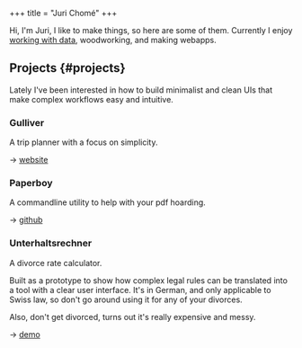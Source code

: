 +++
title = "Juri Chomé"
+++


Hi, I'm Juri, I like to make things, so here are some of them. Currently I enjoy [working with data](https://d-one.ai), woodworking, and making webapps.


## Projects {#projects}

Lately I've been interested in how to build minimalist and clean UIs that make complex workflows easy and intuitive.


### Gulliver

A trip planner with a focus on simplicity.

→ [website](https://gllvr.com)


### Paperboy

A commandline utility to help with your pdf hoarding.

→ [github](https://github.com/2mol/pboy)


### Unterhaltsrechner

A divorce rate calculator.

Built as a prototype to show how complex legal rules can be translated into a tool with a clear user interface. It's in German, and only applicable to Swiss law, so don't go around using it for any of your divorces.

Also, don't get divorced, turns out it's really expensive and messy.

→ [demo](https://2mol.gitlab.io/urechner)
